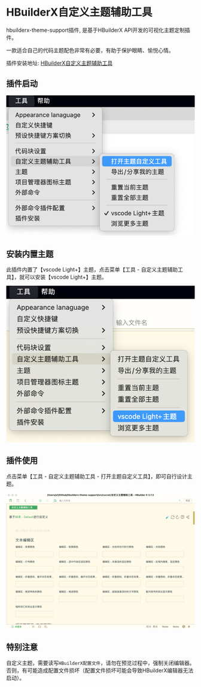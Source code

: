# HBuilderX自定义主题辅助工具

hbuilderx-theme-support插件, 是基于HBuilderX API开发的可视化主题定制插件。

一款适合自己的代码主题配色非常有必要，有助于保护眼睛、愉悦心情。

插件安装地址: [HBuilderX自定义主题辅助工具](https://ext.dcloud.net.cn/plugin?id=2684)

## 插件启动

![插件启动](./doc/static/set-theme-start.png)

## 安装内置主题

此插件内置了【vscode Light+】主题，点击菜单【工具 - 自定义主题辅助工具】，就可以安装【vscode Light+】主题。

![安装主题](./doc/static/install-theme.png)

## 插件使用

点击菜单【工具 - 自定义主题辅助工具 - 打开主题自定义工具】，即可自行设计主题。

![插件使用](./doc/static/set-theme.png)


## 特别注意

自定义主题，需要读写`HBuilderX配置文件`，请勿在预览过程中，强制关闭编辑器。否则，有可能造成配置文件损坏（配置文件损坏可能会导致HBuilderX编辑器无法启动）。